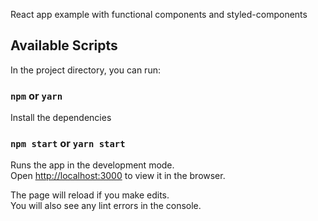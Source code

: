React app example with functional components and styled-components

## Available Scripts

In the project directory, you can run:

### `npm` or `yarn`

Install the dependencies

### `npm start` or `yarn start`

Runs the app in the development mode.<br>
Open [http://localhost:3000](http://localhost:3000) to view it in the browser.

The page will reload if you make edits.<br>
You will also see any lint errors in the console.
